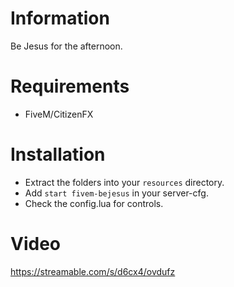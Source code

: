# Information
Be Jesus for the afternoon.

# Requirements
- FiveM/CitizenFX

# Installation

* Extract the folders into your `resources` directory.
* Add `start fivem-bejesus` in your server-cfg.
* Check the config.lua for controls.

# Video
https://streamable.com/s/d6cx4/ovdufz
